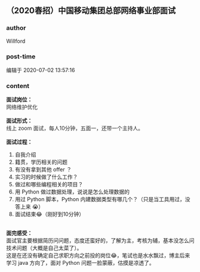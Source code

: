 ## （2020春招）中国移动集团总部网络事业部面试
### author 
Willford
### post-time 

编辑于  2020-07-02 13:57:16
### content 
<div class="post-topic-des nc-post-content">
 <div>
  <strong>
   面试岗位：
  </strong>
 </div>
 <div>
  <span style="color:#262626;">
   网络维护优化
  </span>
 </div>
 <div>
  <br/>
 </div>
 <div>
  <b>
   面试形式：
  </b>
 </div>
 <div>
  <span style="color:#262626;">
   线上 zoom 面试，每人10分钟，五面一，还带一个主持人。
  </span>
  <span style="color:#262626;">
  </span>
  <br/>
 </div>
 <div>
  <br/>
 </div>
 <div>
  <strong>
   面试过程：
  </strong>
 </div>
 <div>
  <ol>
   <li>
    自我介绍
   </li>
   <li>
    籍贯，学历相关的问题
   </li>
   <li>
    有没有拿到其他 offer ？
   </li>
   <li>
    实习的时候做了什么工作？
   </li>
   <li>
    做过和哪些编程相关的项目？
   </li>
   <li>
    用 Python 做过数据处理，说说是怎么处理数据的
   </li>
   <li>
    用过 Python 脚本，Python 内建数据类型有哪几个？（只是当工具用过，没答上来 😭）
   </li>
   <li>
    面试结束😂（刚好到10分钟）
   </li>
  </ol>
  <div>
   <br/>
  </div>
 </div>
 <div>
  <b>
   面完感受：
  </b>
 </div>
 <div>
  面试官主要根据简历问问题，态度还蛮好的，了解为主，考核为辅，基本没怎么问技术问题（大概是自己太菜了）。
 </div>
 <div>
  这是在还没有确定自己求职方向之前投的岗位😂，笔试也是水水飘过，博主后来学习 java 方向了，面对 Python 问题一脸蒙蔽，估摸是凉透了。
 </div>
 <div>
  <br/>
 </div>
 <div>
  <br/>
 </div>
 <div>
  <br/>
 </div>
 <div>
  <br/>
 </div>
</div>
